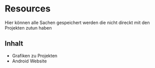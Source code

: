 # Resources
Hier können alle Sachen gespeichert werden die nicht direckt mit den Projekten zutun haben

## Inhalt
- Grafiken zu Projekten
- Android Website